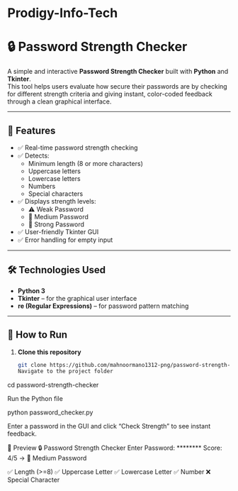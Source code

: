 # Prodigy-Info-Tech 
# 🔒 Password Strength Checker

A simple and interactive **Password Strength Checker** built with **Python** and **Tkinter**.  
This tool helps users evaluate how secure their passwords are by checking for different strength criteria and giving instant, color-coded feedback through a clean graphical interface.

---

## 🧠 Features

- ✅ Real-time password strength checking  
- ✅ Detects:
  - Minimum length (8 or more characters)
  - Uppercase letters  
  - Lowercase letters  
  - Numbers  
  - Special characters  
- ✅ Displays strength levels:
  - ⚠️ Weak Password  
  - 🙂 Medium Password  
  - 💪 Strong Password  
- ✅ User-friendly Tkinter GUI  
- ✅ Error handling for empty input  

---

## 🛠️ Technologies Used

- **Python 3**  
- **Tkinter** – for the graphical user interface  
- **re (Regular Expressions)** – for password pattern matching  

---

## 🚀 How to Run

1. **Clone this repository**
   ```bash
   git clone https://github.com/mahnoormano1312-png/password-strength-checker.git
   Navigate to the project folder

cd password-strength-checker


Run the Python file

python password_checker.py


Enter a password in the GUI and click “Check Strength” to see instant feedback.

📸 Preview 
🔒 Password Strength Checker
Enter Password: ********
Score: 4/5 → 🙂 Medium Password

✅ Length (>=8)
✅ Uppercase Letter
✅ Lowercase Letter
✅ Number
❌ Special Character
